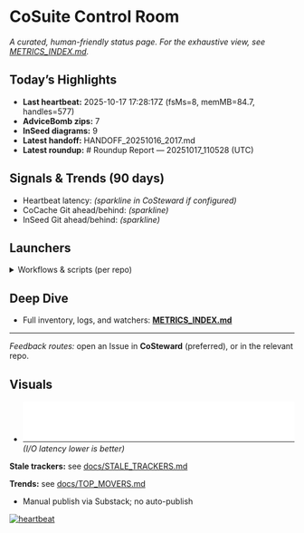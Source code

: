 # CoSuite Control Room

_A curated, human-friendly status page. For the exhaustive view, see [METRICS_INDEX.md](METRICS_INDEX.md)._

## Today’s Highlights

- **Last heartbeat:** 2025-10-17 17:28:17Z (fsMs=8, memMB=84.7, handles=577)
- **AdviceBomb zips:** 7
- **InSeed diagrams:** 9
- **Latest handoff:** HANDOFF_20251016_2017.md
- **Latest roundup:** # Roundup Report — 20251017_110528 (UTC)

## Signals & Trends (90 days)

- Heartbeat latency: *(sparkline in CoSteward if configured)*
- CoCache Git ahead/behind: *(sparkline)*
- InSeed Git ahead/behind: *(sparkline)*

## Launchers
<details><summary>Workflows & scripts (per repo)</summary>

See the complete list in [METRICS_INDEX.md](METRICS_INDEX.md).

</details>

## Deep Dive
- Full inventory, logs, and watchers: **[METRICS_INDEX.md](METRICS_INDEX.md)**

---
_Feedback routes:_ open an Issue in **CoSteward** (preferred), or in the relevant repo.

## Visuals
- ![HB fsMs](assets/metrics/heartbeat.fsMs.svg)  *(I/O latency lower is better)*

**Stale trackers:** see [docs/STALE_TRACKERS.md](STALE_TRACKERS.md)

**Trends:** see [docs/TOP_MOVERS.md](TOP_MOVERS.md)



- Manual publish via Substack; no auto-publish

[![heartbeat](https://img.shields.io/badge/heartbeat-scheduled-blue)](../../actions/workflows/heartbeat.yml)

